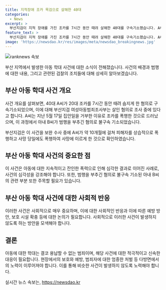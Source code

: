 ```yaml
---
title: 지적장애 조카 목검으로 살해한 40대
categories:
  - News
excerpt: >
  부산지검이 지적 장애를 가진 조카를 7시간 동안 때려 살해한 40대를 구속기소했습니다. A씨는 10개월에 걸쳐 피해자를 상습적으로 폭행하고 사망 당일에도 폭행해 숨지게 한 것으로 밝혀졌습니다. 피해를 부추긴 아내 B씨도 살인 방조 혐의로 기소됐습니다.
feature_text: >
  부산지검이 지적 장애를 가진 조카를 7시간 동안 때려 살해한 40대를 구속기소했습니다. A씨는 10개월에 걸쳐 피해자를 상습적으로 폭행하고 사망 당일에도 폭행해 숨지게 한 것으로 밝혀졌습니다. 피해를 부추긴 아내 B씨도 살인 방조 혐의로 기소됐습니다.
image: 'https://newsdao.kr/res/images/meta/newsdao_breakingnews.jpg'
---
```


<p><img src="https://newsdao.kr/res/images/meta/newsdao_breakingnews.jpg" alt="ranknews 속보" /></p>

<p>부산 지역에서 발생한 아동 학대 사건에 대한 소식이 전해졌습니다. 사건의 배경과 범행에 대한 내용, 그리고 관련된 검찰의 조치들에 대해 상세히 알아보겠습니다. </p>

<h2 data-ke-size="size26">부산 아동 학대 사건 개요</h2>

<p>사건 개요를 살펴보면, 40대 A씨가 20대 조카를 7시간 동안 때려 숨지게 한 혐의로 구속기소되었으며, 이에 대해 부산지검 여성아동범죄조사부는 살인 혐의로 조사 중에 있다고 합니다. A씨는 지난 5월 17일 집안일을 거부한 이유로 조카를 폭행한 것으로 드러났으며, 이 과정에서 아내 B씨가 범행을 부추긴 혐의로 불구속 기소되었습니다. </p>

<p>부산지검은 이 사건을 보완 수사 중에 A씨가 약 10개월에 걸쳐 피해자를 상습적으로 폭행하고 사망 당일에도 폭행하여 사망에 이르게 한 것으로 확인하였습니다.</p>

<h2 data-ke-size="size26">부산 아동 학대 사건의 중요한 점</h2>

<p>이 사건은 아동에 대한 지속적이고 잔인한 폭력으로 인해 심각한 결과로 이어진 사례로, 사건의 심각성을 강조해야 합니다. 또한, 범행을 부추긴 혐의로 불구속 기소된 아내 B씨의 관련 부분 또한 주목할 필요가 있습니다.</p>

<h2 data-ke-size="size26">부산 아동 학대 사건에 대한 사회적 반응</h2>

<p>이러한 사건은 사회적으로 매우 중요하며, 이에 대한 사회적인 반응과 이에 따른 예방 방안, 보호 시설 확충 등에 대한 논의가 필요합니다. 사회적으로 이러한 사건이 발생하지 않도록 하는 방안을 모색해야 합니다. </p>

<h2 data-ke-size="size26">결론</h2>

<p>아동에 대한 학대는 결코 용납할 수 없는 범죄이며, 해당 사건에 대한 적극적이고 신속한 대응이 필요합니다. 현장에서의 보호와 예방, 범죄자에 대한 엄중한 처벌 등 다방면에서의 노력이 이루어져야 합니다. 이를 통해 비슷한 사건이 발생하지 않도록 노력해야 합니다.</p>
실시간 뉴스 속보는, <a href="https://newsdao.kr" rel="dofollow">https://newsdao.kr</a>


